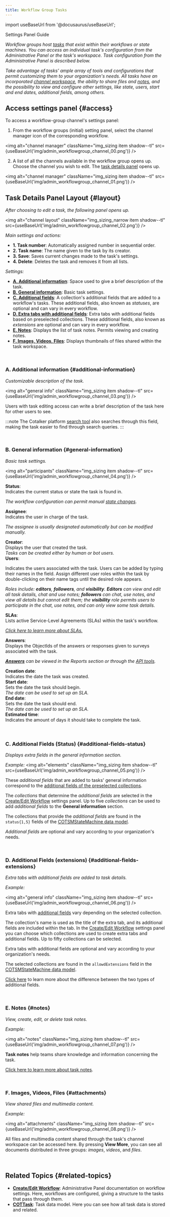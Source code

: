 ```yaml
---
title: Workflow Group Tasks
---
```

import useBaseUrl from '@docusaurus/useBaseUrl'; 

<span className="hero__subtitle">Settings Panel Guide</span>

_Workflow groups host [tasks](/docs/documentation/client/taskview) that exist within their workflows or state machines. You can access an individual task's configuration from the Administrative Panel or the task's workspace. Task configuration from the Administrative Panel is described below._

_Take advantage of tasks' ample array of tools and configurations that permit customizing them to your organization's needs. All tasks have an incorporated [channel workspace](/docs/documentation/client/channels), the ability to share files and [notes](/docs/documentation/client/notes#task-notes), and the possibility to view and configure other settings, like state, users, start and end dates, additional fields, among others._


## Access settings panel {#access}

To access a workflow-group channel's settings panel:

1. From the workflow groups (initial) setting panel, select the channel manager icon of the corresponding workflow.

<img alt="channel manager" className="img_sizing item shadow--tl" src={useBaseUrl('img/admin_workflowgroup_channel_00.png')} />
<br/>

2. A list of all the channels available in the workflow group opens up. Choose the channel you wish to edit. The [task details panel](#layout) opens up.

<img alt="channel manager" className="img_sizing item shadow--tl" src={useBaseUrl('img/admin_workflowgroup_channel_01.png')} />
<br/>

<div className="alert alert--secondary">

## Task Details Panel Layout {#layout}

_After choosing to edit a task, the following panel opens up._

<div className="container">
<div className="row">
<div className="col col--6">

<img alt="channel layout" className="img_sizing_narrow item shadow--tl" src={useBaseUrl('img/admin_workflowgroup_channel_02.png')} />
<br/>

</div>
<div className="col col--6">

_Main settings and actions:_
- **1. Task number**: Automatically assigned number in sequential order.
- **2. Task name**: The name given to the task by its creator.
- **3. Save**: Saves current changes made to the task's settings.
- **4. Delete**: Deletes the task and removes it from all lists.

_Settings:_
- [**A. Additional information**](#additional-information): Space used to give a brief description of the task.
- [**B. General information**](#general-information): Basic task settings.
- [**C. Additional fields**](#additional-fields-status): A collection's additional fields that are added to a workflow's tasks. These additional fields, also known as _statuses_, are optional and can vary in every workflow. 
- [**D. Extra tabs with additional fields**](#additional-fields-extensions): Extra tabs with additional fields based on preselected collections. These additional fields, also known as _extensions_ are optional and can vary in every workflow.
- [**E. Notes**](#notes): Displays the list of task notes. Permits viewing and creating notes.
- [**F. Images, Videos, Files**](#attachments): Displays thumbnails of files shared within the task workspace.


</div>
</div>
</div>

</div>
<br/>

<div className="alert alert--secondary">

### A. Additional information {#additional-information}
_Customizable description of the task._

<img alt="general info" className="img_sizing item shadow--tl" src={useBaseUrl('img/admin_workflowgroup_channel_03.png')} />
<br/>

Users with task editing access can write a brief description of the task here for other users to see.

:::note
The Cotalker platform [search tool](/docs/documentation/client/client_search) also searches through this field, making the task easier to find through search queries.
:::

</div>
<br/>

<div className="alert alert--secondary">

### B. General information {#general-information}
_Basic task settings._

<img alt="participants" className="img_sizing item shadow--tl" src={useBaseUrl('img/admin_workflowgroup_channel_04.png')} />
<br/>

<div className="container box">
<div className="row table-row-1">
<div className="col col--3"><strong>Status</strong>:</div>
<div className="col col--4">Indicates the current status or state the task is found in.</div>
<div className="col col--5"><em>

The workflow configuration can permit manual [state changes](/docs/documentation/admin/workflows/settings_panels/create_edit_state#state-changes).

</em></div>
</div>
<div className="row table-row-2">
<div className="col col--3"><strong>Assignee</strong>:</div>
<div className="col col--4">Indicates the user in charge of the task.</div>
<div className="col col--5"><em>

The assignee is usually designated automatically but can be modified manually.

</em></div>
</div>
<div className="row table-row-1">
<div className="col col--3"><strong>Creator</strong>:</div>
<div className="col col--4">Displays the user that created the task.</div>
<div className="col col--5"><em>Tasks can be created either by human or bot users.</em></div>
</div>
<div className="row table-row-2">
<div className="col col--3"><strong>Users</strong>:</div>
<div className="col col--4">

Indicates the users associated with the task. Users can be added by typing their names in the field. Assign different user roles within the task by double-clicking on their name tags until the desired role appears.

</div>
<div className="col col--5"><em>

Roles include: **editors**, **followers**, and **visibility**. **Editors** can view and edit all task details, chat and use notes; **followers** can chat, use notes, and view all details but cannot edit them; the **visibility** role permits users to participate in the chat, use notes, and can only view some task details.

</em></div>
</div>
<div className="row table-row-1">
<div className="col col--3"><strong>SLAs</strong>:</div>
<div className="col col--4">Lists active Service-Level Agreements (SLAs) within the task's workflow.</div>
<div className="col col--5"><em>

[Click here to learn more about SLAs.](/docs/documentation/automation/sla)

</em></div>
</div>
<div className="row table-row-2">
<div className="col col--3"><strong>Answers</strong>:</div>
<div className="col col--4">Displays the ObjectIds of the answers or responses given to surveys associated with the task.</div>
<div className="col col--5"><em>

[**Answers**](/docs/documentation/client/reports) can be viewed in the Reports section or through the [API tools](/docs/documentation/api/surveys/answers#get-by-id).

</em></div>
</div>
<div className="row table-row-1">
<div className="col col--3"><strong>Creation date</strong>:</div>
<div className="col col--4">Indicates the date the task was created.</div>
<div className="col col--5"><em></em></div>
</div>
<div className="row table-row-2">
<div className="col col--3"><strong>Start date</strong>:</div>
<div className="col col--4">Sets the date the task should begin.</div>
<div className="col col--5"><em>The date can be used to set up an SLA.</em></div>
</div>
<div className="row table-row-1">
<div className="col col--3"><strong>End date</strong>:</div>
<div className="col col--4">Sets the date the task should end.</div>
<div className="col col--5"><em>The date can be used to set up an SLA.</em></div>
</div>
<div className="row table-row-2">
<div className="col col--3"><strong>Estimated time</strong>:</div>
<div className="col col--4">Indicates the amount of days it should take to complete the task.</div>
<div className="col col--5"><em></em></div>
</div>
</div>
<br/>

</div>
<br/>

<div className="alert alert--secondary">

### C. Additional Fields (Status) {#additional-fields-status}
_Displays extra fields in the general information section._

_Example:_
<img alt="elements" className="img_sizing item shadow--tl" src={useBaseUrl('img/admin_workflowgroup_channel_05.png')} />
<br/>

These _additional fields_ that are added to tasks' general information correspond to the [additional fields of the preselected collections](/docs/documentation/admin/database/admin_collections#additional-fields).

The _collections_ that determine the _additional fields_ are selected in the [Create/Edit Workflow](/docs/documentation/admin/workflows/settings_panels/workflow_create_edit#additional-fields) settings panel. Up to five _collections_ can be used to add _additional fields_ to the **General information** section.

The collections that provide the _additional fields_ are found in the `status{1,5}` fields of the [COTSMStateMachine data model](/docs/documentation/models/tasks/model_tasks).

_Additional fields_ are optional and vary according to your organization's needs.

</div>
<br/>

<div className="alert alert--secondary">

### D. Additional Fields (extensions) {#additional-fields-extensions}
_Extra tabs with additional fields are added to task details._

_Example:_

<img alt="general info" className="img_sizing item shadow--tl" src={useBaseUrl('img/admin_workflowgroup_channel_06.png')} />
<br/>

Extra tabs with [additional fields](/docs/documentation/admin/database/admin_collections#additional-fields) vary depending on the selected collection.

The collection's name is used as the title of the extra tab, and its additional fields are included within the tab.
In the [Create/Edit Workflow](/docs/documentation/admin/workflows/settings_panels/workflow_create_edit#additional-fields) settings panel you can choose which collections are used to create extra tabs and additional fields. Up to fifty collections can be selected.

Extra tabs with additional fields are optional and vary according to your organization's needs.

The selected collections are found in the `allowdExtensions` field in the [COTSMStateMachine data model](/docs/documentation/models/tasks/model_statemachine).

[Click here](/docs/documentation/admin/workflows/settings_panels/workflow_create_edit#workflow-additional-fields) to learn more about the difference between the two types of additional fields.

</div>
<br/>

<div className="alert alert--secondary">

### E. Notes {#notes}
_View, create, edit, or delete task notes._

_Example:_

<img alt="notes" className="img_sizing item shadow--tl" src={useBaseUrl('img/admin_workflowgroup_channel_07.png')} />
<br/>

**Task notes** help teams share knowledge and information concerning the task. 

[Click here to learn more about task notes](/docs/documentation/client/notes).

</div>
<br/>

<div className="alert alert--secondary">

### F. Images, Videos, Files {#attachments}
_View shared files and multimedia content._

_Example:_

<img alt="attachments" className="img_sizing item shadow--tl" src={useBaseUrl('img/admin_workflowgroup_channel_08.png')} />
<br/>

All files and multimedia content shared through the task's channel workspace can be accessed here. By pressing **View More**, you can see all documents distributed in three groups: _images_, _videos_, and _files_.

</div>
<br/>

## Related Topics {#related-topics}
- [**Create/Edit Workflow**](/docs/documentation/admin/admin_group): Administrative Panel documentation on workflow settings. Here, workflows are configured, giving a structure to the tasks that pass through them.
- [**COTTask**](/docs/documentation/models/tasks/model_tasks): Task data model. Here you can see how all task data is stored and related.